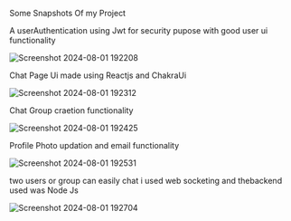 Some Snapshots Of my Project

A userAuthentication using Jwt for security pupose with good user  ui functionality 



![Screenshot 2024-08-01 192208](https://github.com/user-attachments/assets/b5531f28-af43-4d97-8a03-8e8711938bb9)

Chat Page Ui made using Reactjs and ChakraUi

![Screenshot 2024-08-01 192312](https://github.com/user-attachments/assets/f6d596e0-1d85-4d6c-a2bd-1d40f625f416)


Chat Group craetion functionality

![Screenshot 2024-08-01 192425](https://github.com/user-attachments/assets/7bc8fe43-faa1-4611-a9e1-0a5b775678aa)

Profile Photo updation and email functionality

![Screenshot 2024-08-01 192531](https://github.com/user-attachments/assets/26eeca42-691b-4768-a5d4-df368075d293)

two users or group can easily chat  i used web socketing and thebackend used was Node Js

![Screenshot 2024-08-01 192704](https://github.com/user-attachments/assets/98b2e165-5d43-4e4b-a9e1-c355d808928f)





